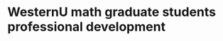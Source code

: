 WesternU math graduate students professional development
========================================================

